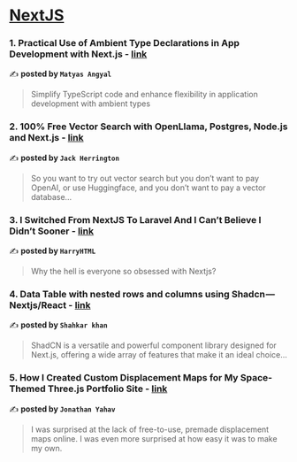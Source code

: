 
<h1><a href=https://medium.com/tag/nextjs/recommended target="_blank" rel="noopener noreferrer">NextJS</a></h1>
<h3>1. Practical Use of Ambient Type Declarations in App Development with Next.js - <a href="https://medium.com/@amatyas/practical-use-of-ambient-type-declarations-in-app-development-with-next-js-27c5e5234c52" target="_blank" rel="noopener noreferrer">link</a></h3>

✍️ **posted by `Matyas Angyal`**

<blockquote>Simplify TypeScript code and enhance flexibility in application development with ambient types</blockquote>

<h3>2. 100% Free Vector Search with OpenLlama, Postgres, Node.js and Next.js - <a href="https://medium.com/javascript-in-plain-english/100-free-vector-search-with-openllama-postgres-nodejs-and-nextjs-e496856766f7" target="_blank" rel="noopener noreferrer">link</a></h3>

✍️ **posted by `Jack Herrington`**

<blockquote>So you want to try out vector search but you don’t want to pay OpenAI, or use Huggingface, and you don’t want to pay a vector database…</blockquote>

<h3>3. I Switched From NextJS To Laravel And I Can’t Believe I Didn’t Sooner - <a href="https://medium.com/@hhartleyjs/i-switched-from-nextjs-to-laravel-and-i-cant-believe-i-didn-t-sooner-f906e643c75c" target="_blank" rel="noopener noreferrer">link</a></h3>

✍️ **posted by `HarryHTML`**

<blockquote>Why the hell is everyone so obsessed with Nextjs?</blockquote>

<h3>4. Data Table with nested rows and columns using Shadcn — Nextjs/React - <a href="https://medium.com/@shahkarkhan/data-table-with-nested-rows-and-columns-using-shadcn-nextjs-react-81d5f18de5e9" target="_blank" rel="noopener noreferrer">link</a></h3>

✍️ **posted by `Shahkar khan`**

<blockquote>ShadCN is a versatile and powerful component library designed for Next.js, offering a wide array of features that make it an ideal choice…</blockquote>

<h3>5. How I Created Custom Displacement Maps for My Space-Themed Three.js Portfolio Site - <a href="https://medium.com/javascript-in-plain-english/how-i-created-custom-displacement-maps-for-my-space-themed-three-js-portfolio-site-642b52700941" target="_blank" rel="noopener noreferrer">link</a></h3>

✍️ **posted by `Jonathan Yahav`**

<blockquote>I was surprised at the lack of free-to-use, premade displacement maps online. I was even more surprised at how easy it was to make my own.</blockquote>

